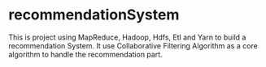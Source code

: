 # recommendationSystem

This is project using MapReduce, Hadoop, Hdfs, Etl and Yarn to build a recommendation System. It use Collaborative Filtering Algorithm as a core algorithm to handle the recommendation part.
